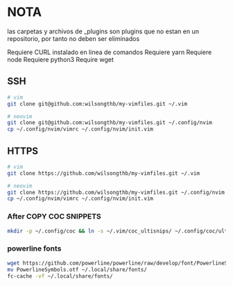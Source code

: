 # NOTA

las carpetas y archivos de _plugins son plugins que no estan en un
repositorio, por tanto no deben ser eliminados

Requiere CURL instalado en linea de comandos
Requiere yarn
Requiere node
Requiere python3
Require wget

## SSH
```bash
# vim
git clone git@github.com:wilsongthb/my-vimfiles.git ~/.vim

# neovim
git clone git@github.com:wilsongthb/my-vimfiles.git ~/.config/nvim
cp ~/.config/nvim/vimrc ~/.config/nvim/init.vim
```

## HTTPS
```bash
# vim
git clone https://github.com/wilsongthb/my-vimfiles.git ~/.vim

# neovim
git clone https://github.com/wilsongthb/my-vimfiles.git ~/.config/nvim
cp ~/.config/nvim/vimrc ~/.config/nvim/init.vim
```

### After COPY COC SNIPPETS
```bash
mkdir -p ~/.config/coc && ln -s ~/.vim/coc_ultisnips/ ~/.config/coc/ultisnips
```

### powerline fonts
```bash
wget https://github.com/powerline/powerline/raw/develop/font/PowerlineSymbols.otf
mv PowerlineSymbols.otf ~/.local/share/fonts/
fc-cache -vf ~/.local/share/fonts/
```
